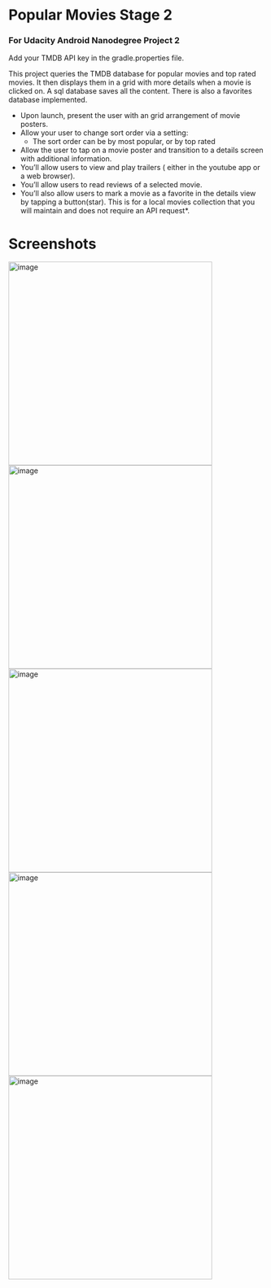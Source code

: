 # Popular Movies Stage 2
### For Udacity Android Nanodegree Project 2

Add your TMDB API key in the gradle.properties file. 

This project queries the TMDB database for popular movies and top rated movies.
It then displays them in a grid with more details when a movie is clicked on. 
A sql database saves all the content. There is also a favorites database implemented. 

* Upon launch, present the user with an grid arrangement of movie posters.
* Allow your user to change sort order via a setting:
    * The sort order can be by most popular, or by top rated
* Allow the user to tap on a movie poster and transition to a details screen with additional information.
* You’ll allow users to view and play trailers ( either in the youtube app or a web browser).
* You’ll allow users to read reviews of a selected movie.
* You’ll also allow users to mark a movie as a favorite in the details view by tapping a button(star). This is for a local movies collection that you will maintain and does not require an API request*.

# Screenshots

<img src="/screenshots/Screenshot_20160813-233836.png" alt="image" width="400">
<img src="/screenshots/Screenshot_20160813-233841.png" alt="image" width="400">
<img src="/screenshots/Screenshot_20160813-233925.png" alt="image" width="400">
<img src="/screenshots/Screenshot_20160813-233928.png" alt="image" width="400">
<img src="/screenshots/Screenshot_20160813-233937.png" alt="image" width="400">
